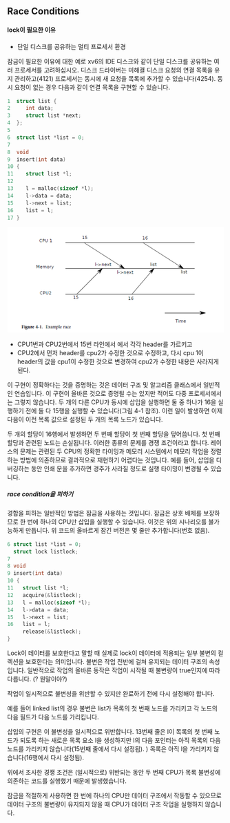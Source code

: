 ## Race Conditions

#### lock이 필요한 이유

* 단일 디스크를 공유하는 멀티 프로세서 환경

잠금이 필요한 이유에 대한 예로 xv6의 IDE 디스크와 같이 단일 디스크를 공유하는 여러 프로세서를 고려하십시오. 디스크 드라이버는 미해결 디스크 요청의 연결 목록을 유지 관리하고(4121) 프로세서는 동시에 새 요청을 목록에 추가할 수 있습니다(4254). 동시 요청이 없는 경우 다음과 같이 연결 목록을 구현할 수 있습니다.

```c
1  struct list {
2     int data;
3     struct list *next;
4  };
5
6  struct list *list = 0;
7
8  void
9  insert(int data)
10 {
11    struct list *l;
12
13    l = malloc(sizeof *l);
14    l->data = data;
15    l->next = list;
16    list = l;
17 }
```



![image-20220206111345296](img/image-20220206111345296.png)

* CPU1번과 CPU2번에서  15번 라인에서 에서  각각 header를 가르키고 
* CPU2에서 먼저 header를  cpu2가 수정한 것으로 수정하고, 다시 cpu 1이 header의 값을  cpu1이 수정한 것으로 변경하여 cpu2가 수정한 내용은 사라지게 된다.

이 구현이 정확하다는 것을 증명하는 것은 데이터 구조 및 알고리즘 클래스에서 일반적인 연습입니다. 이 구현이 올바른 것으로 증명될 수는 있지만 적어도 다중 프로세서에서는 그렇지 않습니다. 두 개의 다른 CPU가 동시에 삽입을 실행하면 둘 중 하나가 16을 실행하기 전에 둘 다 15행을 실행할 수 있습니다(그림 4-1 참조). 이런 일이 발생하면 이제 다음이 이전 목록 값으로 설정된 두 개의 목록 노드가 있습니다. 

두 개의 할당이 16행에서 발생하면 두 번째 할당이 첫 번째 할당을 덮어씁니다. 첫 번째 할당과 관련된 노드는 손실됩니다. 이러한 종류의 문제를 경쟁 조건이라고 합니다. 레이스의 문제는 관련된 두 CPU의 정확한 타이밍과 메모리 시스템에서 메모리 작업을 정렬하는 방법에 의존하므로 결과적으로 재현하기 어렵다는 것입니다. 예를 들어, 삽입을 디버깅하는 동안 인쇄 문을 추가하면 경주가 사라질 정도로 실행 타이밍이 변경될 수 있습니다. 

##### race condition을 피하기

경합을 피하는 일반적인 방법은 잠금을 사용하는 것입니다. 잠금은 상호 배제를 보장하므로 한 번에 하나의 CPU만 삽입을 실행할 수 있습니다. 이것은 위의 시나리오를 불가능하게 만듭니다.
위 코드의 올바르게 잠긴 버전은 몇 줄만 추가합니다(번호 없음).

```c
6 struct list *list = 0;
  struct lock listlock;
7
8 void
9 insert(int data)
10 {
11   struct list *l;
12   acquire(&listlock);
13   l = malloc(sizeof *l);
14   l->data = data;
15   l->next = list;
16   list = l;
     release(&listlock);
}
```



Lock이 데이터를 보호한다고 말할 때 실제로 lock이 데이터에 적용되는 일부 불변의 컬렉션을 보호한다는 의미입니다. 불변은 작업 전반에 걸쳐 유지되는 데이터 구조의 속성입니다. 일반적으로 작업의 올바른 동작은 작업이 시작될 때 불변량이 true인지에 따라 다릅니다. (? 뭔말이야?)

작업이 일시적으로 불변성을 위반할 수 있지만 완료하기 전에 다시 설정해야 합니다. 

예를 들어 linked list의 경우 불변은 list가 목록의 첫 번째 노드를 가리키고 각 노드의 다음 필드가 다음 노드를 가리킵니다.

삽입의 구현은 이 불변성을 일시적으로 위반합니다. 13번째 줄은 l이 목록의 첫 번째 노드가 되도록 하는 새로운 목록 요소 l을 생성하지만 l의 다음 포인터는 아직 목록의 다음 노드를 가리키지 않습니다(15번째 줄에서 다시 설정됨). ) 목록은 아직 l을 가리키지 않습니다(16행에서 다시 설정됨).

위에서 조사한 경쟁 조건은 (일시적으로) 위반되는 동안 두 번째 CPU가 목록 불변성에 의존하는 코드를 실행했기 때문에 발생했습니다.

잠금을 적절하게 사용하면 한 번에 하나의 CPU만 데이터 구조에서 작동할 수 있으므로 데이터 구조의 불변량이 유지되지 않을 때 CPU가 데이터 구조 작업을 실행하지 않습니다.